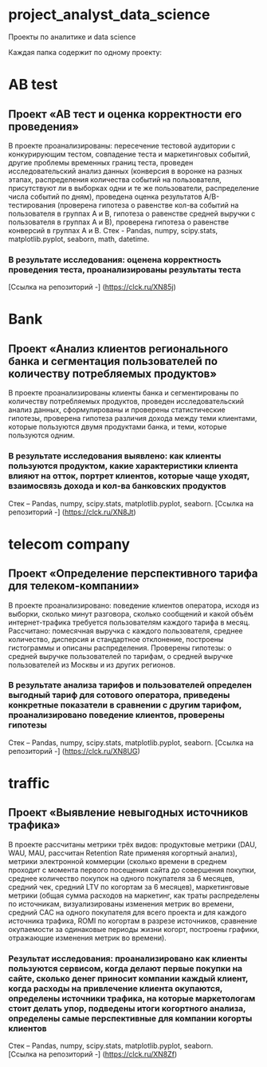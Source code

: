 # project_analyst_data_science
Проекты по аналитике и data science

Каждая папка содержит по одному проекту:
# AB test
## Проект «АВ тест и оценка корректности его проведения»
В проекте проанализированы: пересечение тестовой аудитории с конкурирующим тестом, совпадение теста и маркетинговых событий, другие проблемы временных границ теста, проведен исследовательский анализ данных (конверсия в воронке на разных этапах, распределения количества событий на пользователя, присутствуют ли в выборках одни и те же пользователи, распределение числа событий по дням), проведена оценка результатов A/B-тестирования (проверена гипотеза о равенстве кол-ва событий на пользователя в группах А и В, гипотеза о равенстве средней выручки с пользователя в группах А и В), проверена гипотеза о равенстве конверсий в группах А и В.
Стек - Pandas, numpy, scipy.stats, matplotlib.pyplot, seaborn, math, datetime.
### В результате исследования: оценена корректность проведения теста, проанализированы результаты теста
[Ссылка на репозиторий -] (https://clck.ru/XN85j)

# Bank
## Проект «Анализ клиентов регионального банка и сегментация пользователей по количеству потребляемых продуктов»
В проекте проанализированы клиенты банка и сегментированы по количеству потребляемых продуктов, проведен исследовательский анализ данных, сформулированы и проверены статистические гипотезы, проверена гипотеза различия дохода между теми клиентами, которые пользуются двумя продуктами банка, и теми, которые пользуются одним.
### В результате исследования выявлено: как клиенты пользуются продуктом, какие характеристики клиента влияют на отток, портрет клиентов, которые чаще уходят, взаимосвязь дохода и кол-ва банковских продуктов
Стек – Pandas, numpy, scipy.stats, matplotlib.pyplot, seaborn.
[Ссылка на репозиторий -] (https://clck.ru/XN8Jt)

# telecom company
## Проект «Определение перспективного тарифа для телеком-компании»
В проекте проанализировано: поведение клиентов оператора, исходя из выборки, сколько минут разговора, сколько сообщений и какой объём интернет-трафика требуется пользователям каждого тарифа в месяц. Рассчитано: помесячная выручка с каждого пользователя, среднее количество, дисперсия и стандартное отклонение, построены гистограммы и описаны распределения.
Проверены гипотезы: о средней выручке пользователей по тарифам,  о средней выручке пользователей из Москвы и из других регионов.
### В результате анализа тарифов и пользователей определен выгодный тариф для сотового оператора, приведены конкретные показатели в сравнении с другим тарифом, проанализировано поведение клиентов, проверены гипотезы
Стек – Pandas, numpy, scipy.stats, matplotlib.pyplot, seaborn.
[Ссылка на репозиторий -] (https://clck.ru/XN8UG)

# traffic
## Проект «Выявление невыгодных источников трафика»
В проекте рассчитаны метрики трёх видов: продуктовые метрики (DAU, WAU, MAU, рассчитан Retention Rate применяя когортный анализ), метрики электронной коммерции (сколько времени в среднем проходит с момента первого посещения сайта до совершения покупки, среднее количество покупок на одного покупателя за 6 месяцев, средний чек, средний LTV по когортам за 6 месяцев), маркетинговые метрики (общая сумма расходов на маркетинг, как траты распределены по источникам, визуализированы изменения метрик во времени, средний CAC на одного покупателя для всего проекта и для каждого источника трафика, ROMI по когортам в разрезе источников, сравнение окупаемости за одинаковые периоды жизни когорт, построены графики, отражающие изменения метрик во времени).
### Результат исследования: проанализировано как клиенты пользуются сервисом, когда делают первые покупки на сайте, сколько денег приносит компании каждый клиент, когда расходы на привлечение клиента окупаются, определены источники трафика, на которые маркетологам стоит делать упор, подведены итоги когортного анализа, определены самые перспективные для компании когорты клиентов
Стек – Pandas, numpy, scipy.stats, matplotlib.pyplot, seaborn.  
[Ссылка на репозиторий -] (https://clck.ru/XN8Zf)
